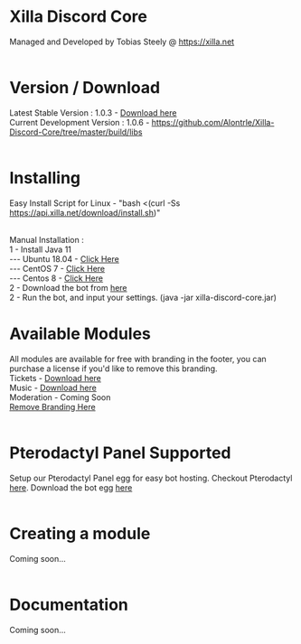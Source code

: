 # Xilla Discord Core<br>
Managed and Developed by Tobias Steely @ https://xilla.net<br><br>

# Version / Download<br>
Latest Stable Version : 1.0.3 - <a href="http://api.xilla.net/download/xilla-discord-core.jar">Download here</a><br>
Current Development Version : 1.0.6 - https://github.com/Alontrle/Xilla-Discord-Core/tree/master/build/libs<br><br>

# Installing<br>
Easy Install Script for Linux - "bash <(curl -Ss https://api.xilla.net/download/install.sh)"<br><br>

Manual Installation :<br>
 1 - Install Java 11<br>
 --- Ubuntu 18.04 - <a href="http://ubuntuhandbook.org/index.php/2018/11/how-to-install-oracle-java-11-in-ubuntu-18-04-18-10/">Click Here</a><br>
 --- CentOS 7 - <a href="https://phoenixnap.com/kb/install-java-on-centos">Click Here</a><br>
 --- Centos 8 - <a href="https://computingforgeeks.com/how-to-install-java-11-openjdk-11-on-rhel-8/">Click Here</a><br>
 2 - Download the bot from <a href="http://api.xilla.net/download/xilla-discord-core.jar">here</a><br>
 2 - Run the bot, and input your settings. (java -jar xilla-discord-core.jar)<br>

# Available Modules<br> 
All modules are available for free with branding in the footer, you can purchase a license if you'd like to remove this branding.<br>
Tickets - <a href="http://api.xilla.net/download/xilla-ticket-bot.jar">Download here</a><br>
Music - <a href="http://api.xilla.net/download/xilla-music-bot.jar">Download here</a><br>
Moderation - Coming Soon<br>
<a href="https://xilla.net/cart.php?gid=5">Remove Branding Here</a><br><br>

# Pterodactyl Panel Supported<br>
Setup our Pterodactyl Panel egg for easy bot hosting. Checkout Pterodactyl <a href="https://pterodactyl.io/">here</a>. Download the bot egg <a href="https://api.xilla.net/download/egg-xilla-discord-core.json">here</a><br><br>

# Creating a module<br>
Coming soon...<br><br>

# Documentation<br>
Coming soon...<br><br>
